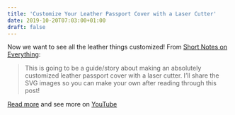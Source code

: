 ```yaml
---
title: 'Customize Your Leather Passport Cover with a Laser Cutter'
date: 2019-10-20T07:03:00+01:00
draft: false
---
```


Now we want to see all the leather things customized! From [Short Notes on Everything](https://www.shortn0tes.com/2019/09/custom-leather-passport-cover-laser.html):

> This is going to be a guide/story about making an absolutely customized leather passport cover with a laser cutter. I’ll share the SVG images so you can make your own after reading through this post!

[Read more](https://www.shortn0tes.com/2019/09/custom-leather-passport-cover-laser.html) and see more on [YouTube](https://www.youtube.com/watch?v=9KFLy-wR6gQ)